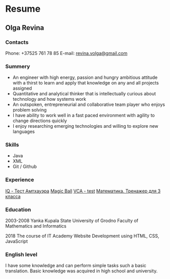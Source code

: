 # Resume
## Olga Revina

### Contacts
Phone: +37525 761 78 85
E-mail: revina.volga@gmail.com

### Summery
 - An engineer with high energy, passion and hungry ambitious attitude with a thirst to learn and apply that knowledge on any and all projects assigned
 - Quantitative and analytical thinker that is intellectually curious about technology and how systems work
 - An outspoken, entrepreneurial and collaborative team player who enjoys problem solving
 - I have ability to work well in a fast paced environment with agility to change directions quickly
 - I enjoy researching emerging technologies and willing to explore new languages
 
### Skills
 - Java
 - XML
 - Git / Github
 
### Experience

[IQ - Тест Амтхауэра](https://play.google.com/store/apps/details?id=com.dev.amthaueriqtest)
[Magic Ball](https://play.google.com/store/apps/details?id=com.dev.magicball)
[VCA - test](https://play.google.com/store/apps/details?id=com.dev.vca)
[Математика. Тренажер для 3 класса](https://play.google.com/store/apps/details?id=dev.study.Maths)


 
### Education
2003-2008
Yanka Kupala State University of Grodno Faculty of Mathematics and Informatics

2018
The course of IT Academy Website Development using HTML, CSS, JavaScript

### English level
 I have some knowledge and can perform simple tasks such a basic translation. Basic knowledge was acquired in high school and university.